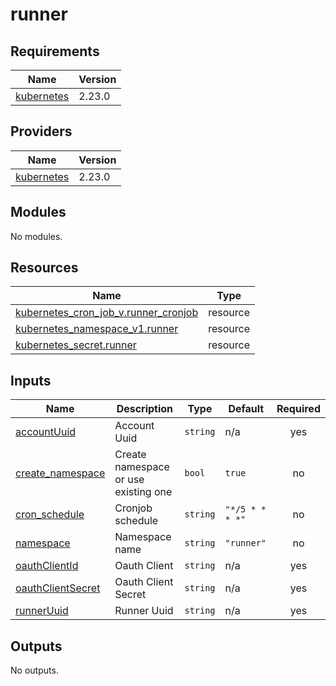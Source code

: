 # runner

<!-- BEGINNING OF PRE-COMMIT-TERRAFORM DOCS HOOK -->
## Requirements

| Name | Version |
|------|---------|
| <a name="requirement_kubernetes"></a> [kubernetes](#requirement\_kubernetes) | 2.23.0 |

## Providers

| Name | Version |
|------|---------|
| <a name="provider_kubernetes"></a> [kubernetes](#provider\_kubernetes) | 2.23.0 |

## Modules

No modules.

## Resources

| Name | Type |
|------|------|
| [kubernetes_cron_job_v.runner_cronjob](https://registry.terraform.io/providers/hashicorp/kubernetes/2.23.0/docs/resources/cron_job_v) | resource |
| [kubernetes_namespace_v1.runner](https://registry.terraform.io/providers/hashicorp/kubernetes/2.23.0/docs/resources/namespace_v1) | resource |
| [kubernetes_secret.runner](https://registry.terraform.io/providers/hashicorp/kubernetes/2.23.0/docs/resources/secret) | resource |

## Inputs

| Name | Description | Type | Default | Required |
|------|-------------|------|---------|:--------:|
| <a name="input_accountUuid"></a> [accountUuid](#input\_accountUuid) | Account Uuid | `string` | n/a | yes |
| <a name="input_create_namespace"></a> [create\_namespace](#input\_create\_namespace) | Create namespace or use existing one | `bool` | `true` | no |
| <a name="input_cron_schedule"></a> [cron\_schedule](#input\_cron\_schedule) | Cronjob schedule | `string` | `"*/5 * * * *"` | no |
| <a name="input_namespace"></a> [namespace](#input\_namespace) | Namespace name | `string` | `"runner"` | no |
| <a name="input_oauthClientId"></a> [oauthClientId](#input\_oauthClientId) | Oauth Client | `string` | n/a | yes |
| <a name="input_oauthClientSecret"></a> [oauthClientSecret](#input\_oauthClientSecret) | Oauth Client Secret | `string` | n/a | yes |
| <a name="input_runnerUuid"></a> [runnerUuid](#input\_runnerUuid) | Runner Uuid | `string` | n/a | yes |

## Outputs

No outputs.
<!-- END OF PRE-COMMIT-TERRAFORM DOCS HOOK -->
